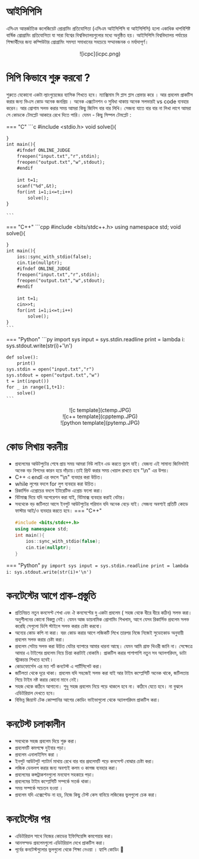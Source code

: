 # আইসিপিসি 
এসিএম আন্তর্জাতিক কলেজিয়েট প্রোগ্রামিং প্রতিযোগিতা (এসিএম আইসিপিসি বা আইসিপিসি) হলো একাধিক ধাপবিশিষ্ট বার্ষিক প্রোগ্রামিং প্রতিযোগিতা যা সারা বিশ্বের বিশ্ববিদ্যালয়গুলোর মধ্যে অনুষ্ঠিত হয়।
আইসিপিসি বিশ্ববিদ্যালয় পর্যায়ের শিক্ষার্থীদের জন্য কম্পিউটার প্রোগ্রামিং সমস্যা সমাধানের সবচেয়ে সম্মানজনক ও মর্যাদাপূর্ণ।

<center>
![icpc](icpc.png)
</center>



#  সিপি কিভাবে শুরু করবো ?
শুরুতে যেকোনো একটা ল্যাংগুয়েজের ব্যাসিক শিখতে হবে। ম্যাক্সিমাম  সি প্লাস প্লাস প্রেফার করে  । আর 
প্রবলেম প্রাকটিস করার জন্য ভিএস কোড অনেক  জনপ্রিয় । অনেক এক্সটেনশন ও সুবিধা থাকায় অনেক সলভারই vs code ব্যবহার করেন। আর প্রোগাম সলভ করার সময়  আমরা কিছু জিনিস বার বার লিখি। সেজন্য যাতে বার বার না লিখা লাগে আমরা সে কোডকে টেমপ্লেট আকারে রেখে দিতে পারি। যেমন - কিছু সিম্পল টেমপ্লেট :

=== "C"
    ```c
    #include <stdio.h>
    void solve(){
       
    
    }
    int main(){
        #ifndef ONLINE_JUDGE
        freopen("input.txt","r",stdin);
        freopen("output.txt","w",stdout);
        #endif
         
        int t=1;
        scanf("%d",&t);
        for(int i=1;i<=t;i++)  
            solve();
    }
    
    ```
=== "C++"
    ```cpp
    #include <bits/stdc++.h>
    using namespace std;
    void solve(){
    

    }
    int main(){
        ios::sync_with_stdio(false);
        cin.tie(nullptr);
        #ifndef ONLINE_JUDGE
        freopen("input.txt","r",stdin);
        freopen("output.txt","w",stdout);
        #endif

        int t=1;
        cin>>t;
        for(int i=1;i<=t;i++)  
            solve();
    }
    ```
=== "Python"
    ```py
    import sys
    input = sys.stdin.readline
    print = lambda i: sys.stdout.write(str(i)+'\n')
 
    def solve():
        print()
    sys.stdin = open("input.txt","r")
    sys.stdout = open("output.txt","w")
    t = int(input())
    for _ in range(1,t+1):
        solve()
    ```



<center>
![c template](ctemp.JPG)
</center>
<center>
![c++ template](cpptemp.JPG)
</center>
<center>
![python template](pytemp.JPG)
</center>

# কোড লিখায় করনীয়
- প্রবলেমের আউটপুটের শেষে প্রায় সময়  আমরা নিউ লাইন এড করতে ভুলে যাই। যেজন্য এই সামান্য জিনিসটাই অনেক বড় বিপদের কারন হয়ে দাঁড়ায়।তাই প্রিন্ট করার সময়  খেয়াল রাখতে হবে "\n" এর উপর।
- C++ এ endl এর বদলে "\n" ব্যবহার করা উচিত।
- while লুপের বদলে for লুপ ব্যবহার করা উচিত।
- রিকার্সিভ এপ্রোচের বদলে ইটারেটিভ এপ্রোচ ফলো করা।
- বিটমাক্স দিয়ে যদি অপেরেশন করা যাই, বিটমাক্স ব্যবহার করাই বেটার।
- সবথেকে বড় জটিলতা আসে ইনপুট আউটপুটের পরিমান যদি অনেক বেড়ে যাই। সেজন্য অবশ্যই প্রতিটি কোডে ফাস্টার আই/ও ব্যবহার করতে হবে।
=== "C++"
    ```cpp
    #include <bits/stdc++.h>
    using namespace std;
    int main(){
        ios::sync_with_stdio(false);
        cin.tie(nullptr);
    }
    ```
=== "Python" 
    ```py
    import sys
    input = sys.stdin.readline
    print = lambda i: sys.stdout.write(str(i)+'\n')
    ```



# কনটেস্টের আগে  প্রাক-প্রস্তুতি
- প্রতিনিয়ত নতুন কনসেপ্ট শেখা এবং ঐ কনসেপ্টের দু একটা প্রবলেম ( সহজ থেকে ধীরে ধীরে কঠিন) সলভ করা। অনুশীলনের কোনো বিকল্প নেই। যেমন আজ ডায়নামিক প্রোগামিং শিখলাম, আগে যেসব রিকার্সিভ প্রবলেম সলভ করেছি সেগুলো ডিপি স্টাইলে সলভ করার চেষ্টা করবো।
- অন্যের কোড কপি না করা। বরং কোড করার আগে লজিকটি লিখে তারপর নিজে নিজেই সুডোকোড অনুযায়ী প্রবলেম সলভ করার চেষ্টা করা।
- প্রবলেম সেটায় সলভ করা উচিত যেটার ব্যাপারে আমার ধারনা আছে। যেমন আমি গ্রাফ থিওরী জানি না। সেক্ষেত্রে আমার এ টাইপের প্রবলেম নিয়ে চিন্তা করাটাই বোকামি। প্রাকটিস করার পাশাপাশি নতুন সব অ্যালগরিদম, ডাটা স্ট্রাকচার শিখতে হবেই।
- কোডফোর্সেস এর মত শর্ট কনটেস্ট এ পার্টিসিপেট করা।
- জটিলতা থেকে দূরে থাকা। প্রবলেম যদি সহজেই সলভ করা যাই আর টাইম কম্প্লেসিটি অনেক থাকে, জটিলতায় গিয়ে টাইম নষ্ট করার কোনো মানে নেই।
- সহজ থেকে কঠিনে আগানো। শুধু সহজ প্রবলেম নিয়ে পড়ে থাকলে হবে না। কঠিনে যেতে হবে। না বুঝলে এডিটরিয়াল দেখতে হবে।
- বিভিন্ন জিয়ান্ট টেক কোম্পানির আগের কোডিং ভাইভাগুলো থেকে অ্যালগরিদম প্রাকটিস করা।




# কনটেস্ট চলাকালীন 
- সবথেকে সহজ প্রবলেম দিয়ে শুরু করা।
- প্রবলেমটি কমপক্ষে দুইবার পড়া।
- প্রবলেম এনালাইসিস করা ।
- ইনপুট আউটপুট প্যাটার্ন মাথায় রেখে বার বার
  প্রবলেমটি পড়ে কনসেপ্ট বোঝার চেষ্টা করা।
- লজিক ডেভলপ করার জন্য অবশ্যই কলম ও কাগজ ব্যবহার করা।
- প্রবলেমের কন্সট্রাকশনগুলো মনযোগ সহকারে পড়া।
- প্রবলেমের টাইম কম্প্লেসিটি সম্পর্কে সতর্ক থাকা।
- সময় সম্পর্কে সচেতন হওয়া ।
- প্রবলেম যদি এক্সেপ্টেড না হয়, নিজে কিছু টেস্ট কেস বানিয়ে লজিকের ভুলগুলো চেক করা।
  
# কনটেস্টের পর
- এডিটরিয়াল সাথে নিজের কোডের ইফিসিয়েন্সি কমপেয়ার করা।
- আনসল্ভড প্রবলেমগুলো এডিটরিয়াল দেখে প্রাকটিস করা।
- পূর্বের কনটেস্টগুলোর ভুলগুলো থেকে শিক্ষা নেওয়া ।
হ্যাপি কোডিং 🙂
